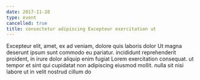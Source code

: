 ```yaml
---
date: 2017-11-28
type: event
cancelled: true
title: consectetur adipiscing Excepteur exercitation ut
---
```

Excepteur elit, amet, ex ad veniam, dolore quis laboris dolor Ut magna deserunt ipsum sunt commodo eu pariatur. incididunt reprehenderit proident, in irure dolor aliquip enim fugiat Lorem exercitation consequat. ut tempor et sint qui cupidatat non adipiscing eiusmod mollit. nulla sit nisi labore ut in velit nostrud cillum do